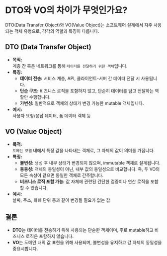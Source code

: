 # DTO와 VO의 차이가 무엇인가요?

DTO(Data Transfer Object)와 VO(Value Object)는 소프트웨어 설계에서 자주 사용되는 객체 유형으로, 각각의 역할과 특징이 다릅니다.

## DTO (Data Transfer Object)
- **목적:**  
  계층 간 혹은 네트워크를 통해 `데이터를 전달하기 위한 객체`입니다.
- **특징:**
    - **데이터 전송:** 서비스 계층, API, 클라이언트-서버 간 데이터 전달 시 사용됩니다.
    - **단순 구조:** 비즈니스 로직을 포함하지 않고, 단순히 데이터를 담고 전달하는 역할만 수행합니다.
    - **가변성:** 일반적으로 객체의 상태가 변경 가능한 mutable 객체입니다.
- **예시:**  
  사용자 요청/응답 데이터, 폼 데이터 객체 등

## VO (Value Object)
- **목적:**  
  `도메인 모델` 내에서 특정 값을 나타내는 객체로, 그 자체의 값이 의미를 가집니다.
- **특징:**
    - **불변성:** 생성 후 내부 상태가 변경되지 않으며, immutable 객체로 설계됩니다.
    - **동등성:** 객체의 동일성이 아닌, 내부 값의 동일성으로 비교합니다. 즉, 두 VO의 모든 속성이 같으면 동일한 객체로 간주합니다.
    - **비즈니스 로직 포함 가능:** 값 자체에 관련된 간단한 검증이나 연산 로직을 포함할 수 있습니다.
- **예시:**  
  날짜, 주소, 화폐 단위 등과 같이 변경될 필요가 없는 값

## 결론
- **DTO**는 데이터를 전송하기 위해 사용되는 단순한 객체이며, 주로 mutable하고 비즈니스 로직은 포함하지 않습니다.
- **VO**는 도메인 내의 값 표현을 위해 사용되며, 불변성을 유지하고 값 자체의 동일성을 중요시합니다.
